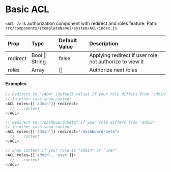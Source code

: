 # Basic ACL

`<ACL />` is authorization component with redirect and roles feature. Path: `src/components/{templateName}/system/ACL/index.js`

| Prop | Type | Default Value | Description |
| :--- | :--- | :--- | :--- |
| redirect | Bool \|\| String | false | Applying redirect if user role not authorize to view it |
| roles | Array | \[\] | Authorize next roles |

#### Examples

```javascript
// Redirect to "/404" (default value) if your role differs from "admin"
// in other case show content
<ACL roles={['admin']} redirect>
  // ...content
</ACL>
```

```javascript
// Redirect to "/dashboard/beta" if your role differs from "admin"
// in other case show content
<ACL roles={['admin']} redirect="/dashboard/beta">
  // ...content
</ACL>
```

```javascript
// Show content if your role is "admin" or "user"
<ACL roles={['admin', 'user']}>
  // ...content
</ACL>
```



